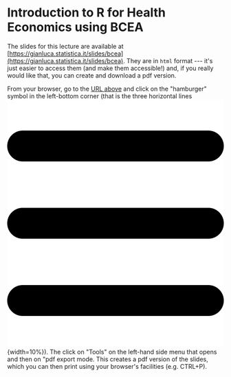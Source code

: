 # Introduction to R for Health Economics using BCEA

The slides for this lecture are available at [https://gianluca.statistica.it/slides/bcea](https://gianluca.statistica.it/slides/bcea). They are in `html` format --- it's just easier to access them (and make them accessible!) and, if you really would like that, you can create and download a pdf version.

From your browser, go to the [URL above](https://gianluca.statistica.it/slides/bcea) and click on the "hamburger" symbol in the left-bottom corner (that is the three horizontal lines ![](bars-solid.svg){width=10%}). The click on "Tools" on the left-hand side menu that opens and then on "pdf export mode. This creates a pdf version of the slides, which you can then print using your browser's facilities (e.g. CTRL+P).
